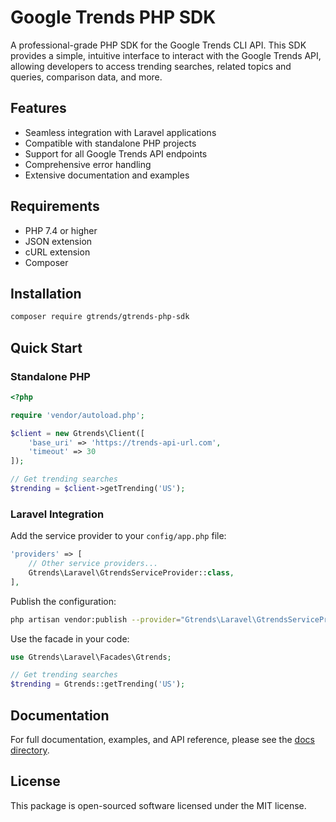 # Google Trends PHP SDK

A professional-grade PHP SDK for the Google Trends CLI API. This SDK provides a simple, intuitive interface to interact with the Google Trends API, allowing developers to access trending searches, related topics and queries, comparison data, and more.

## Features

- Seamless integration with Laravel applications
- Compatible with standalone PHP projects
- Support for all Google Trends API endpoints
- Comprehensive error handling
- Extensive documentation and examples

## Requirements

- PHP 7.4 or higher
- JSON extension
- cURL extension
- Composer

## Installation

```bash
composer require gtrends/gtrends-php-sdk
```

## Quick Start

### Standalone PHP

```php
<?php

require 'vendor/autoload.php';

$client = new Gtrends\Client([
    'base_uri' => 'https://trends-api-url.com',
    'timeout' => 30
]);

// Get trending searches
$trending = $client->getTrending('US');
```

### Laravel Integration

Add the service provider to your `config/app.php` file:

```php
'providers' => [
    // Other service providers...
    Gtrends\Laravel\GtrendsServiceProvider::class,
],
```

Publish the configuration:

```bash
php artisan vendor:publish --provider="Gtrends\Laravel\GtrendsServiceProvider"
```

Use the facade in your code:

```php
use Gtrends\Laravel\Facades\Gtrends;

// Get trending searches
$trending = Gtrends::getTrending('US');
```

## Documentation

For full documentation, examples, and API reference, please see the [docs directory](./docs).

## License

This package is open-sourced software licensed under the MIT license. 